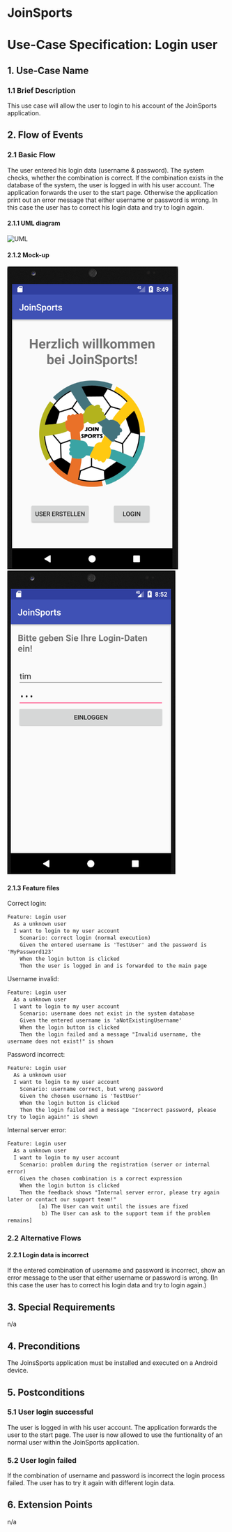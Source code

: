 # JoinSports
# Use-Case Specification: Login user

## 1. Use-Case Name 
### 1.1 Brief Description
This use case will allow the user to login to his account of the JoinSports application.

## 2. Flow of Events
### 2.1 Basic Flow 
The user entered his login data (username & password). The system checks, whether the combination is correct.
If the combination exists in the database of the system, the user is logged in with his user account. The application forwards the user to the start page.
Otherwise the application print out an error message that either username or password is wrong. In this case the user has to correct his login data and try to login again.

#### 2.1.1 UML diagram
![UML]

#### 2.1.2 Mock-up 
![Mock1]
![Mock2]

#### 2.1.3 Feature files
<!-- ![Feature] -->

Correct login:
```cucumber
Feature: Login user
  As a unknown user
  I want to login to my user account
 	Scenario: correct login (normal execution)
    Given the entered username is 'TestUser' and the password is 'MyPassword123'
    When the login button is clicked
    Then the user is logged in and is forwarded to the main page
```
Username invalid:
```cucumber
Feature: Login user
  As a unknown user
  I want to login to my user account
 	Scenario: username does not exist in the system database
    Given the entered username is 'aNotExistingUsername'
    When the login button is clicked
    Then the login failed and a message "Invalid username, the username does not exist!" is shown
```

Password incorrect:
```cucumber
Feature: Login user
  As a unknown user
  I want to login to my user account
 	Scenario: username correct, but wrong password
    Given the chosen username is 'TestUser'
    When the login button is clicked
    Then the login failed and a message "Incorrect password, please try to login again!" is shown
```

Internal server error:
```cucumber
Feature: Login user
  As a unknown user
  I want to login to my user account
 	Scenario: problem during the registration (server or internal error)
    Given the chosen combination is a correct expression
    When the login button is clicked
    Then the feedback shows "Internal server error, please try again later or contact our support team!"
          [a) The User can wait until the issues are fixed
           b) The User can ask to the support team if the problem remains]

```

### 2.2 Alternative Flows
#### 2.2.1 Login data is incorrect
If the entered combination of username and password is incorrect, show an error message to the user that either username or password is wrong.
(In this case the user has to correct his login data and try to login again.)

## 3. Special Requirements
n/a

## 4. Preconditions
The JoinsSports application must be installed and executed on a Android device.

## 5. Postconditions
### 5.1 User login successful
The user is logged in with his user account. The application forwards the user to the start page.
The user is now allowed to use the funtionality of an normal user within the JoinSports application.

### 5.2	User login failed
If the combination of username and password is incorrect the login process failed. The user has to try it again with different login data. 

## 6. Extension Points
n/a

<!-- picture links -->
[UML]: ? "UML Diagram"
[Mock1]: https://github.com/JoinSports/Documentation/blob/master/Mockups/Welcome.png "Mock-Up"
[Mock2]: https://github.com/JoinSports/Documentation/blob/master/Mockups/Login%20User.png "Mock-Up"
<!-- [Feature]:  "Feature file" -->
